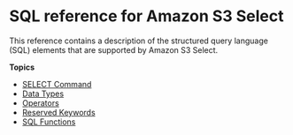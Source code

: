 # SQL reference for Amazon S3 Select<a name="s3-select-sql-reference"></a>

This reference contains a description of the structured query language \(SQL\) elements that are supported by Amazon S3 Select\.

**Topics**
+ [SELECT Command](s3-select-sql-reference-select.md)
+ [Data Types](s3-glacier-select-sql-reference-data-types.md)
+ [Operators](s3-glacier-select-sql-reference-operators.md)
+ [Reserved Keywords](s3-glacier-select-sql-reference-keyword-list.md)
+ [SQL Functions](s3-glacier-select-sql-reference-sql-functions.md)